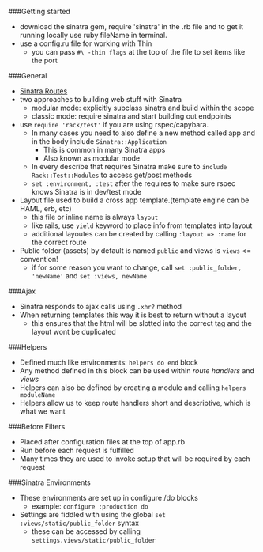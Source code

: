 ###Getting started 

* download the sinatra gem, require 'sinatra' in the .rb file and to get it running locally use ruby fileName in terminal.
* use a config.ru file for working with Thin
  * you can pass `#\ -thin flags` at the top of the file to set items like the port

###General

* [Sinatra Routes][1]
* two approaches to building web stuff with Sinatra
  * modular mode: explicitly subclass sinatra and build within the scope
  * classic mode: require sinatra and start building out endpoints 
* use `require 'rack/test'` if you are using rspec/capybara.
  * In many cases you need to also define a new method called app and in the body include `Sinatra::Application`
    * This is common in many Sinatra apps
    * Also known as modular mode
  * In every describe that requires Sinatra make sure to `include Rack::Test::Modules` to access get/post methods
  * `set :environment, :test` after the requires to make sure rspec knows Sinatra is in dev/test mode
* Layout file used to build a cross app template.(template engine can be HAML, erb, etc)
	* this file or inline name is always `layout`
	* like rails, use `yield` keyword to place info from templates into layout
	* additional layoutes can be created by calling `:layout => :name` for the correct route
* Public folder (assets) by default is named `public` and views is `views` <= convention!
	* if for some reason you want to change, call `set :public_folder, 'newName'` and `set :views, newName`

###Ajax

* Sinatra responds to ajax calls using `.xhr?` method
* When returning templates this way it is best to return without a layout
	* this ensures that the html will be slotted into the correct tag and the layout wont be duplicated

###Helpers

* Defined much like environments: `helpers do end` block
* Any method defined in this block can be used within _route handlers_ and _views_
* Helpers can also be defined by creating a module and calling `helpers moduleName`
* Helpers allow us to keep route handlers short and descriptive, which is what we want

###Before Filters

* Placed after configuration files at the top of app.rb
* Run before each request is fulfilled
* Many times they are used to invoke setup that will be required by each request

###Sinatra Environments

* These environments are set up in configure /do blocks
	* example: `configure :production do`
* Settings are fiddled with using the global `set :views/static/public_folder` syntax
	* these can be accessed by calling `settings.views/static/public_folder`

[1]: /SinatraRoutes
